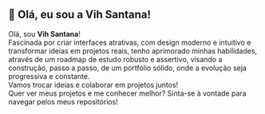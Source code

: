 ## 👋 Olá, eu sou a Vih Santana! 

Olá, sou **Vih Santana**!<br />Fascinada por criar interfaces atrativas, com design moderno e
          intuitivo e transformar ideias em projetos reais, tenho aprimorado minhas
          habilidades, através de um roadmap de estudo robusto e assertivo,
          visando a construção, passo a passo, de um portfólio sólido, onde a
          evolução seja progressiva e constante.<br /> Vamos trocar ideias e colaborar em projetos juntos!<br /> Quer ver meus
          projetos e me conhecer melhor? Sinta-se à vontade para navegar pelos meus repositórios!
        </p>
